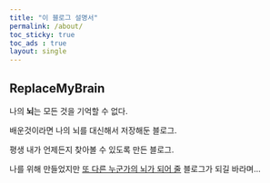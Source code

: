 ```yaml
---
title: "이 블로그 설명서"
permalink: /about/
toc_sticky: true
toc_ads : true
layout: single
---
```


## ReplaceMyBrain

나의 **뇌**는 모든 것을 기억할 수 없다.

배운것이라면 나의 뇌를 대신해서 저장해둔 블로그.

평생 내가 언제든지 찾아볼 수 있도록 만든 블로그.

나를 위해 만들었지만 <u>또 다른 누군가의 뇌가 되어 줄</u> 블로그가 되길 바라며...

